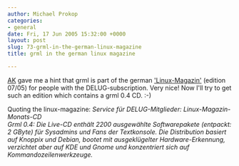 ```yaml
---
author: Michael Prokop
categories:
- general
date: Fri, 17 Jun 2005 15:32:00 +0000
layout: post
slug: 73-grml-in-the-german-linux-magazine
title: grml in the german linux magazine

---
```

[AK](http://synflood.at/blog/) gave me a hint that grml is part of the german ['Linux\-Magazin'](http://www.linux-magazin.de/) (edition 07/05\) for people with the DELUG\-subscription. Very nice! Now I'll try to get such an edition which contains a grml 0\.4 CD. :\-)

Quoting the linux-magazine:
*Service für DELUG\-Mitglieder: Linux\-Magazin\-Monats\-CD  
Grml 0\.4: Die Live\-CD enthält 2200 ausgewählte Softwarepakete (entpackt: 2 GByte) für Sysadmins und Fans der Textkonsole. Die Distribution basiert auf Knoppix und Debian, bootet mit ausgeklügelter Hardware\-Erkennung, verzichtet aber auf KDE und Gnome und konzentriert sich auf Kommandozeilenwerkzeuge.*